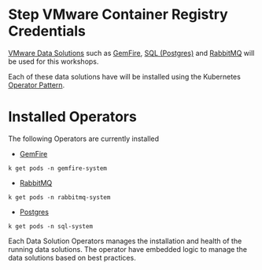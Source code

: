 # Step VMware Container Registry Credentials


[VMware Data Solutions](https://tanzu.vmware.com/data-solutions) such as 
[GemFire](https://tanzu.vmware.com/gemfire), [SQL (Postgres)](https://tanzu.vmware.com/sql) and [RabbitMQ](https://tanzu.vmware.com/rabbitmq) will be used for this workshops.

Each of these data solutions have will be installed using the Kubernetes [Operator Pattern](https://kubernetes.io/docs/concepts/extend-kubernetes/operator/).

# Installed Operators

The following Operators are currently installed

- [GemFire](https://docs.vmware.com/en/VMware-Tanzu-GemFire-for-Kubernetes/2.0/tgf-k8s/GUID-install.html)
```execute
k get pods -n gemfire-system
```
- [RabbitMQ](https://www.rabbitmq.com/kubernetes/operator/operator-overview.html)

```execute
k get pods -n rabbitmq-system
```

- [Postgres](https://docs.vmware.com/en/VMware-Tanzu-SQL-with-Postgres-for-Kubernetes/index.html)
```execute
k get pods -n sql-system
```

Each Data Solution Operators manages the installation and health of the running data solutions.
The operator have embedded logic to manage the data solutions based on best practices.
